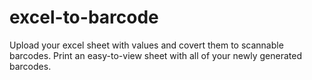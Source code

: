 # excel-to-barcode

Upload your excel sheet with values and covert them to scannable barcodes. Print an easy-to-view sheet with all of your newly generated barcodes.
